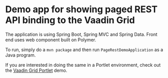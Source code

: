 # Demo app for showing paged REST API binding to the Vaadin Grid 

The application is using Spring Boot, Spring MVC and Spring Data. Front end uses <vaadin-grid> web component built on Polymer. 

To run, simply do a `mvn package` and then run `PageRestDemoApplication` as a Java program. 

If you are interested in doing the same in a Portlet environment, check out the [Vaadin Grid Portlet](https://github.com/vaadin-marcus/vaadin-grid-portlet/) demo.